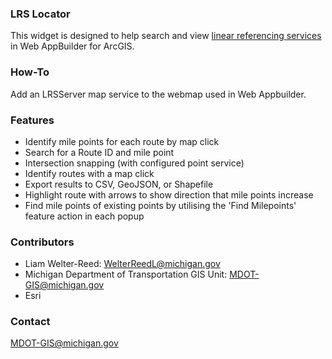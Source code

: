 ### LRS Locator
This widget is designed to help search and view [linear referencing services](https://developers.arcgis.com/rest/services-reference/linear-referencing-service.htm "linear referencing services") in Web AppBuilder for ArcGIS.

### How-To
Add an LRSServer map service to the webmap used in Web Appbuilder.

### Features

- Identify mile points for each route by map click
- Search for a Route ID and mile point
- Intersection snapping (with configured point service)
- Identify routes with a map click
- Export results to CSV, GeoJSON, or Shapefile
- Highlight route with arrows to show direction that mile points increase
- Find mile points of existing points by utilising the 'Find Milepoints' feature action in each popup

### Contributors
- Liam Welter-Reed: [WelterReedL@michigan.gov](mailto:welterreedl@michigan.gov)
- Michigan Department of Transportation GIS Unit: [MDOT-GIS@michigan.gov](mailto:mdot-gis@michigan.gov)
- Esri

### Contact
[MDOT-GIS@michigan.gov](mailto:mdot-gis@michigan.gov)
